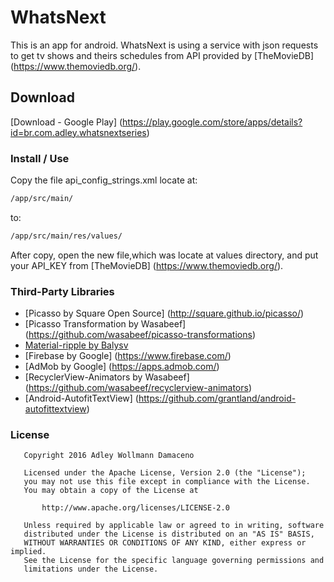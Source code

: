 # WhatsNext
This is an app for android.
WhatsNext is using a service with json requests to get tv shows and theirs 
schedules from API provided by [TheMovieDB] (https://www.themoviedb.org/).

## Download
[Download - Google Play] (https://play.google.com/store/apps/details?id=br.com.adley.whatsnextseries)

### Install / Use
Copy the file api_config_strings.xml locate at: 
```sh 
/app/src/main/ 
``` 
to: 
```sh
/app/src/main/res/values/
```
After copy, open the new file,which was locate at values directory, and put your API_KEY from [TheMovieDB] (https://www.themoviedb.org/).

### Third-Party Libraries

* [Picasso by Square Open Source] (http://square.github.io/picasso/)
* [Picasso Transformation by Wasabeef] (https://github.com/wasabeef/picasso-transformations)
* [Material-ripple by Balysv](https://github.com/balysv/material-ripple)
* [Firebase by Google] (https://www.firebase.com/)
* [AdMob by Google] (https://apps.admob.com/)
* [RecyclerView-Animators by Wasabeef] (https://github.com/wasabeef/recyclerview-animators)
* [Android-AutofitTextView] (https://github.com/grantland/android-autofittextview)

### License

```
   Copyright 2016 Adley Wollmann Damaceno

   Licensed under the Apache License, Version 2.0 (the "License");
   you may not use this file except in compliance with the License.
   You may obtain a copy of the License at

       http://www.apache.org/licenses/LICENSE-2.0

   Unless required by applicable law or agreed to in writing, software
   distributed under the License is distributed on an "AS IS" BASIS,
   WITHOUT WARRANTIES OR CONDITIONS OF ANY KIND, either express or implied.
   See the License for the specific language governing permissions and
   limitations under the License.
```
